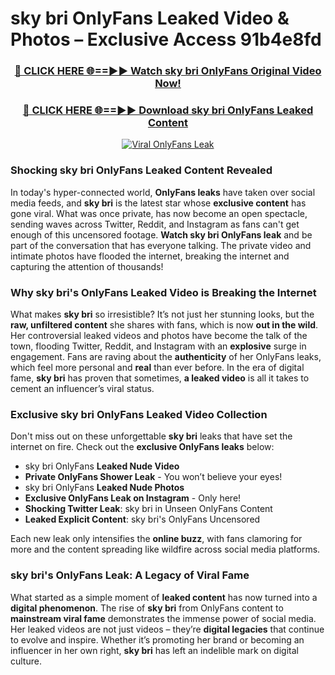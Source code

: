 # sky bri OnlyFans Leaked Video & Photos – Exclusive Access 91b4e8fd

<div align="center">

### [🔴 CLICK HERE 🌐==►► Watch sky bri OnlyFans Original Video Now!](https://aff.leakpic.com/?utm_medium=9dac6e3e92780789e695eb65dc45befdb20081c8&utm_campaign=Link_for_leakpic_com_91b4e8fd)

### [🔴 CLICK HERE 🌐==►► Download sky bri OnlyFans Leaked Content](https://aff.leakpic.com/?utm_medium=9dac6e3e92780789e695eb65dc45befdb20081c8&utm_campaign=Link_for_leakpic_com_91b4e8fd)

[![Viral OnlyFans Leak](https://i.ibb.co.com/xMMVF88/686577567.gif)](https://aff.leakpic.com/?utm_medium=9dac6e3e92780789e695eb65dc45befdb20081c8&utm_campaign=Link_for_leakpic_com_91b4e8fd)

</div>

### Shocking sky bri OnlyFans Leaked Content Revealed
In today's hyper-connected world, **OnlyFans leaks** have taken over social media feeds, and **sky bri** is the latest star whose **exclusive content** has gone viral. What was once private, has now become an open spectacle, sending waves across Twitter, Reddit, and Instagram as fans can't get enough of this uncensored footage. 
**Watch sky bri OnlyFans leak** and be part of the conversation that has everyone talking. The private video and intimate photos have flooded the internet, breaking the internet and capturing the attention of thousands!

### Why sky bri's OnlyFans Leaked Video is Breaking the Internet
What makes **sky bri** so irresistible? It’s not just her stunning looks, but the **raw, unfiltered content** she shares with fans, which is now **out in the wild**. Her controversial leaked videos and photos have become the talk of the town, flooding Twitter, Reddit, and Instagram with an **explosive** surge in engagement. 
Fans are raving about the **authenticity** of her OnlyFans leaks, which feel more personal and **real** than ever before. In the era of digital fame, **sky bri** has proven that sometimes, **a leaked video** is all it takes to cement an influencer’s viral status.

### Exclusive sky bri OnlyFans Leaked Video Collection
Don't miss out on these unforgettable **sky bri** leaks that have set the internet on fire. Check out the **exclusive OnlyFans leaks** below:

- sky bri OnlyFans **Leaked Nude Video**
- **Private OnlyFans Shower Leak** - You won’t believe your eyes!
- sky bri OnlyFans **Leaked Nude Photos**
- **Exclusive OnlyFans Leak on Instagram** - Only here!
- **Shocking Twitter Leak**: sky bri in Unseen OnlyFans Content
- **Leaked Explicit Content**: sky bri's OnlyFans Uncensored

Each new leak only intensifies the **online buzz**, with fans clamoring for more and the content spreading like wildfire across social media platforms.

### sky bri's OnlyFans Leak: A Legacy of Viral Fame
What started as a simple moment of **leaked content** has now turned into a **digital phenomenon**. The rise of **sky bri** from OnlyFans content to **mainstream viral fame** demonstrates the immense power of social media. 
Her leaked videos are not just videos – they’re **digital legacies** that continue to evolve and inspire. Whether it’s promoting her brand or becoming an influencer in her own right, **sky bri** has left an indelible mark on digital culture.
